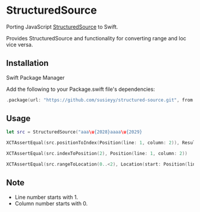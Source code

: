 # StructuredSource

Porting JavaScript [StructuredSource](https://github.com/Constellation/structured-source) to Swift. 

Provides StructuredSource and functionality for converting range and loc vice versa.

## Installation

Swift Package Manager

Add the following to your Package.swift file's dependencies:

```swift
.package(url: "https://github.com/susieyy/structured-source.git", from: "1.0.8"),
```

## Usage

```swift
let src = StructuredSource("aaa\u{2028}aaaa\u{2029}

XCTAssertEqual(src.positionToIndex(Position(line: 1, column: 2)), Result<Int, OutOfRangeError>.success(2))

XCTAssertEqual(src.indexToPosition(2), Position(line: 1, column: 2))

XCTAssertEqual(src.rangeToLocation(0..<2), Location(start: Position(line: 1, column: 0), end: Position(line: 1, column: 2)))
```

## Note

- Line number starts with 1.
- Column number starts with 0.
